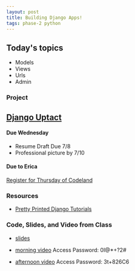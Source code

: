 ```yaml
---
layout: post
title: Building Django Apps!
tags: phase-2 python
---
```


## Today's topics

- Models
- Views
- Urls
- Admin

### Project

[Django Uptact](https://classroom.github.com/a/jLpDPKpL)
- 
#### Due Wednesday  

- Resume Draft Due 7/8
- Professional picture by 7/10
#### Due to Erica

[Register for Thursday of Codeland](https://codelandconf.com/#tickets)

### Resources

* [Pretty Printed Django Tutorials](https://www.youtube.com/watch?v=QVX-etwgvJ8&list=PLXmMXHVSvS-DQfOsQdXkzEZyD0Vei7PKf)

### Code, Slides, and Video from Class

* [slides](slide-decks/IntroDjango.pdf)

* [morning video](https://us02web.zoom.us/rec/share/-sIqdKry0k1IeYX21kjWdqh9NY3Zaaa8hCcervdenqfLopiylFxFoqIZzMt9HL8) Access Password: 0I@*+?2# 
* [afternoon video](https://us02web.zoom.us/rec/share/75woK7f5r39LZ7eX0VqcZIcaT4DHaaa823NNr6INyk9XHGlx00CgxU8i5jNe2uof) Access Password: 3t+826C6